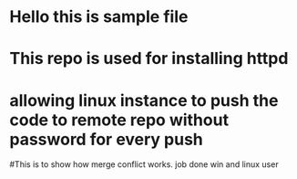 # Hello this is sample file

# This repo is used for installing httpd


# allowing linux instance to push the code to remote repo without password for every push


#This is to show how merge conflict works. job done win and linux user

